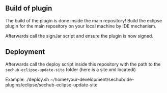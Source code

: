 ## Build of plugin
The build of the plugin is done inside the main repository!
Build the eclipse plugin for the main repository on your local machine by IDE mechanism.

Afterwards call the signJar script and ensure the plugin is now signed.

## Deployment
Afterwards call the deploy script inside this repository with the path to the `sechub-eclipse-update-site` folder (here is a site.xml locatedi)

Example: ./deploy.sh ~/home/your-development/sechub/ide-plugins/eclipse/sechub-eclipse-update-site

